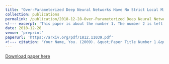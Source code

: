 ```yaml
---
title: "Over-Parameterized Deep Neural Networks Have No Strict Local Minima For Any Continuous Activations"
collection: publications
permalink: /publication/2018-12-28-Over-Parameterized Deep Neural Networks Have No Strict Local Minima For Any Continuous Activations
<!--- excerpt: 'This paper is about the number 1. The number 2 is left for future work.' -->
date: 2018-12-28
venue: 'preprint'
paperurl: 'https://arxiv.org/pdf/1812.11039.pdf'
<!--- citation: 'Your Name, You. (2009). &quot;Paper Title Number 1.&quot; <i>Journal 1</i>. 1(1).' -->
---
```

[Download paper here](https://arxiv.org/pdf/1812.11039.pdf)
